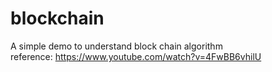 # blockchain

A simple demo to understand block chain algorithm<br>
reference: https://www.youtube.com/watch?v=4FwBB6vhilU
